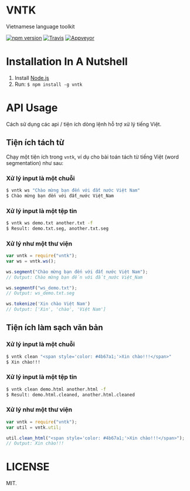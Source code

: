 # VNTK

Vietnamese language toolkit

[![npm version](https://img.shields.io/npm/v/vntk.svg?style=flat)](https://www.npmjs.com/package/vntk)
[![Travis](https://travis-ci.org/vunb/vntk.svg?branch=master)](https://travis-ci.org/vunb/vntk)
[![Appveyor](https://ci.appveyor.com/api/projects/status/3xej24k2f9qlm2v8/branch/master?svg=true)](https://ci.appveyor.com/project/Vunb/vntk/branch/master)


# Installation In A Nutshell

1. Install [Node.js](http://nodejs.org/)
2. Run: `$ npm install -g vntk`

# API Usage

Cách sử dụng các api / tiện ích dòng lệnh hỗ trợ xử lý tiếng Việt.

## Tiện ích tách từ

Chạy một tiện ích trong `vntk`, ví dụ cho bài toán tách từ tiếng Việt (word segmentation) như sau:

### Xử lý input là một chuỗi
```bash
$ vntk ws "Chào mừng bạn đến với đất nước Việt Nam"
$ Chào mừng bạn đến với đất_nước Việt_Nam
```

### Xử lý input là một tệp tin
```bash
$ vntk ws demo.txt another.txt -f
$ Result: demo.txt.seg, another.txt.seg
```

### Xử lý như một thư viện
```javascript
var vntk = require("vntk");
var ws = vntk.ws();

ws.segment("Chào mừng bạn đến với đất nước Việt Nam");
// Output: Chào mừng bạn đến với đất_nước Việt_Nam

ws.segmentF("ws_demo.txt");
// Output: ws_demo.txt.seg

ws.tokenize('Xin chào Việt Nam')
// Output: ['Xin', 'chào', 'Việt Nam']

```

## Tiện ích làm sạch văn bản

### Xử lý input là một chuỗi
```bash
$ vntk clean "<span style='color: #4b67a1;'>Xin chào!!!</span>"
$ Xin chào!!!
```

### Xử lý input là một tệp tin
```bash
$ vntk clean demo.html another.html -f
$ Result: demo.html.cleaned, another.html.cleaned
```

### Xử lý như một thư viện
```javascript
var vntk = require("vntk");
var util = vntk.util;

util.clean_html("<span style='color: #4b67a1;'>Xin chào!!!</span>");
// Output: Xin chào!!!
```

LICENSE
========

MIT.